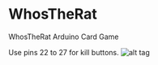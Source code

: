 # WhosTheRat
WhosTheRat Arduino Card Game

Use pins 22 to 27 for kill buttons.
![alt tag](https://raw.githubusercontent.com/blacksanta69/WhosTheRat/master/multiplexing_bb.jpg)